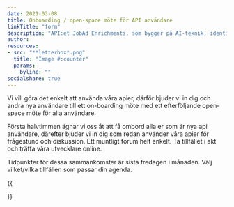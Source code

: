 ```yaml
---
date: 2021-03-08
title: Onboarding / open-space möte för API användare
linkTitle: "form"
description: "API:et JobAd Enrichments, som bygger på AI-teknik, identifierar automatiskt ord i annonser som har verklig betydelse i en söksituation, samtidigt som överflödig information filtreras bort."
author: 
resources:
- src: "**letterbox*.png"
  title: "Image #:counter"
  params:
    byline: ""
socialshare: true
---
```


Vi vill göra det enkelt att använda våra apier, därför bjuder vi in dig och andra nya användare till ett on-boarding möte med ett efterföljande open-space möte för alla användare. 

Första halvtimmen ägnar vi oss åt att få ombord alla er som är nya api användare, därefter bjuder vi in dig som redan använder våra apier för frågestund och diskussion. Ett muntligt forum helt enkelt. Ta tillfället i akt och träffa våra utvecklare online. 

Tidpunkter för dessa sammankomster är sista fredagen i månaden. 
Välj vilket/vilka tillfällen som passar din agenda. 
 

{{<form>}}

